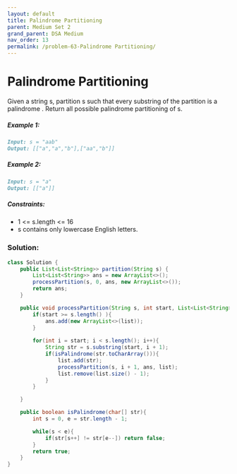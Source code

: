 ```yaml
---
layout: default
title: Palindrome Partitioning
parent: Medium Set 2
grand_parent: DSA Medium
nav_order: 13
permalink: /problem-63-Palindrome Partitioning/
---
```

# Palindrome Partitioning
Given a string s, partition s such that every substring of the partition is a palindrome . Return all possible palindrome partitioning of s.

##### Example 1:
```markdown
Input: s = "aab"
Output: [["a","a","b"],["aa","b"]]
```
##### Example 2:
```markdown
Input: s = "a"
Output: [["a"]]
```
##### Constraints:
* 1 <= s.length <= 16
* s contains only lowercase English letters.

### Solution:
```java
class Solution {
    public List<List<String>> partition(String s) {
        List<List<String>> ans = new ArrayList<>();
        processPartition(s, 0, ans, new ArrayList<>());
        return ans;
    }

    public void processPartition(String s, int start, List<List<String>> ans, List<String> list){
        if(start >= s.length() ){
            ans.add(new ArrayList<>(list));
        }
        
        for(int i = start; i < s.length(); i++){
            String str = s.substring(start, i + 1);
            if(isPalindrome(str.toCharArray())){
                list.add(str);
                processPartition(s, i + 1, ans, list);
                list.remove(list.size() - 1);
            }
        }

    }

    public boolean isPalindrome(char[] str){
        int s = 0, e = str.length - 1;

        while(s < e){
            if(str[s++] != str[e--]) return false;
        }
        return true;
    }
}
```